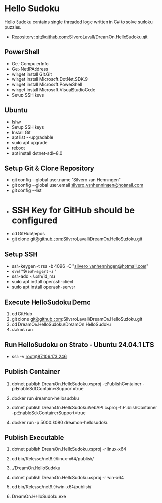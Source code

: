 # Hello Sudoku

Hello Sudoku contains single threaded logic written in C# to solve sudoku puzzles.

- Repository: git@github.com:SilveroLavall/DreamOn.HelloSudoku.git

## PowerShell

- Get-ComputerInfo
- Get-NetIPAddress
- winget install Git.Git
- winget install Microsoft.DotNet.SDK.9
- winget install Microsoft.PowerShell
- winget install Microsoft.VisualStudioCode
- Setup SSH keys

## Ubuntu

- lshw
- Setup SSH keys
- Install Git
- apt list --upgradable
- sudo apt upgrade
- reboot
- apt install dotnet-sdk-8.0

## Setup Git & Clone Repository
- git config --global user.name "Silvero van Henningen"
- git config --global user.email silvero_vanhenningen@hotmail.com
- git config --list
- # SSH Key for GitHub should be configured
- cd GitHub\repos
- git clone git@github.com:SilveroLavall/DreamOn.HelloSudoku.git

## Setup SSH
- ssh-keygen -t rsa -b 4096 -C "silvero_vanhenningen@hotmail.com"
- eval "$(ssh-agent -s)"
- ssh-add ~/.ssh/id_rsa
- sudo apt install openssh-client
- sudo apt install openssh-server

## Execute HelloSudoku Demo

1. cd GitHub
2. git clone git@github.com:SilveroLavall/DreamOn.HelloSudoku.git
3. cd DreamOn.HelloSudoku/DreamOn.HelloSudoku
4. dotnet run

## Run HelloSudoku on Strato - Ubuntu 24.04.1 LTS

- ssh -v root@87.106.173.246

## Publish Container

1. dotnet publish DreamOn.HelloSudoku.csproj -t:PublishContainer -p:EnableSdkContainerSupport=true
2. docker run dreamon-hellosudoku

1. dotnet publish DreamOn.HelloSudokuWebAPI.csproj -t:PublishContainer -p:EnableSdkContainerSupport=true
2. docker run -p 5000:8080 dreamon-hellosudoku

## Publish Executable

1. dotnet publish DreamOn.HelloSudoku.csproj -r linux-x64
2. cd bin/Release/net8.0/linux-x64/publish/
3. ./DreamOn.HelloSudoku

1. dotnet publish DreamOn.HelloSudoku.csproj -r win-x64
2. cd bin/Release/net9.0/win-x64/publish/
3. DreamOn.HelloSudoku.exe
